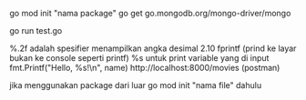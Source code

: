 go mod init "nama package"
go get go.mongodb.org/mongo-driver/mongo

go run test.go

%.2f adalah spesifier menampilkan angka desimal 2.10
fprintf (prind ke layar bukan ke console seperti printf)
%s untuk print variable yang di input
fmt.Printf("Hello, %s!\n", name)
http://localhost:8000/movies (postman)

jika menggunakan package dari luar go mod init "nama file" dahulu
